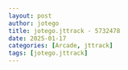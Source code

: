 ```yaml
---
layout: post
author: jotego
title: jotego.jttrack - 5732478
date: 2025-01-17
categories: [Arcade, jttrack]
tags: [jotego.jttrack]
---
```


